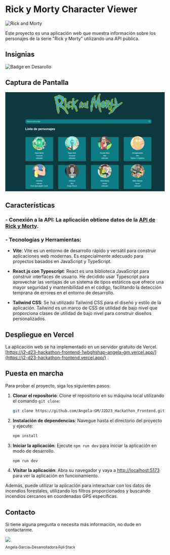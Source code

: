 # Rick y Morty Character Viewer

![Rick and Morty](https://rickandmortyapi.com/api/character/avatar/1.jpeg)

Este proyecto es una aplicación web que muestra información sobre los personajes de la serie "Rick y Morty" utilizando una API pública. 

## Insignias

   ![Badge en Desarollo](https://img.shields.io/badge/STATUS-EN%20DESAROLLO-green)
   
## Captura de Pantalla

![Alt text](/public/captura.png)

## Características

### - **Conexión a la API**: La aplicación obtiene datos de la [API de Rick y Morty](https://rickandmortyapi.com/).

### - **Tecnologías y Herramientas**: 
- **Vite**: Vite es un entorno de desarrollo rápido y versátil para construir aplicaciones web modernas. Es especialmente adecuado para proyectos basados en JavaScript y TypeScript. 

- **React.js con Typescript**: React es una biblioteca JavaScript para construir interfaces de usuario. He decidido usar Typescript para aprovechar las ventajas de un sistema de tipos estáticos que ofrece una mayor seguridad y mantenibilidad en el código, facilitando la detección temprana de errores en el entorno de desarrollo.

- **Tailwind CSS**: Se ha utilizado Tailwind CSS para el diseño y estilo de la aplicación. Tailwind es un marco de CSS de utilidad de bajo nivel que proporciona clases de utilidad de bajo nivel para construir diseños personalizados.

## Despliegue en Vercel

La aplicación web se ha implementado en un servidor gratuito de Vercel. [https://j2-d23-hackathon-frontend-1wbghshap-angela-gm.vercel.app/](https://j2-d23-hackathon-frontend.vercel.app/)
.


## Puesta en marcha

Para probar el proyecto, siga los siguientes pasos:

1. **Clonar el repositorio**: Clone el repositorio en su máquina local utilizando el comando `git clone`:

   ```bash
   git clone https://github.com/Angela-GM/J2D23_Hackathon_Frontend.git
   ```

2. **Instalación de dependencias**: Navegue hasta el directorio del proyecto y ejecute:


   ```bash
   npm install
   ```

3. **Iniciar la aplicación**: Ejecute `npm run dev` para iniciar la aplicación en modo de desarrollo.

   ```bash
   npm run dev
   ```

4. **Visitar la aplicación**: Abra su navegador y vaya a [http://localhost:5173](http://localhost:5173) para ver la aplicación en funcionamiento.

Además, puede utilizar la aplicación para interactuar con los datos de incendios forestales, utilizando los filtros proporcionados y buscando incendios cercanos en coordenadas GPS específicas.

## Contacto

Si tiene alguna pregunta o necesita más información, no dude en contactarme.

[<img src="https://avatars.githubusercontent.com/u/116819605?s=400&u=bae5f7e88a358d3fbbd2f0e8521dda9a57739c70&v=4" width=115><br><sub>Angela Garcia: Desarrolladora Full Stack</sub>](https://github.com/Angela-GM)


